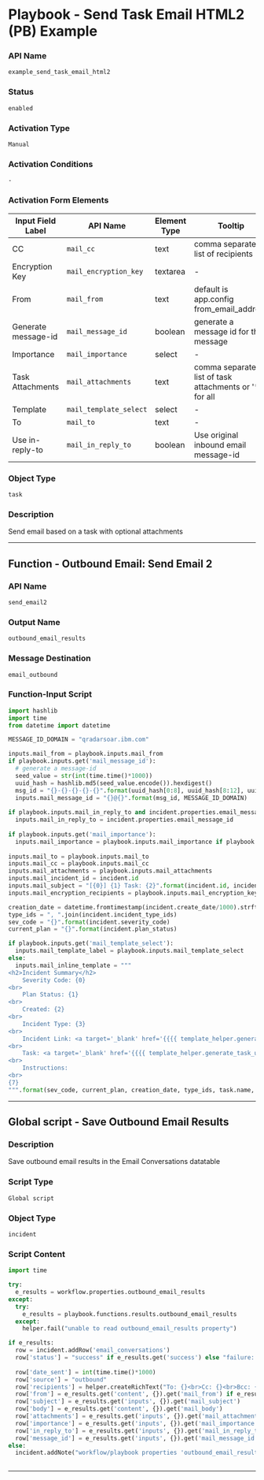 <!--
    DO NOT MANUALLY EDIT THIS FILE
    THIS FILE IS AUTOMATICALLY GENERATED WITH resilient-sdk codegen
    Generated with resilient-sdk v51.0.5.0.1475
-->

# Playbook - Send Task Email HTML2 (PB) Example

### API Name
`example_send_task_email_html2`

### Status
`enabled`

### Activation Type
`Manual`

### Activation Conditions
`-`

### Activation Form Elements
| Input Field Label | API Name | Element Type | Tooltip | Requirement |
| ----------------- | -------- | ------------ | ------- | ----------- |
| CC | `mail_cc` | text | comma separated list of recipients | Optional |
| Encryption Key | `mail_encryption_key` | textarea | - | Optional |
| From | `mail_from` | text | default is app.config from_email_address | Optional |
| Generate message-id | `mail_message_id` | boolean | generate a message id for this message | Optional |
| Importance | `mail_importance` | select | - | Optional |
| Task Attachments | `mail_attachments` | text | comma separated list of task attachments or '*' for all | Optional |
| Template | `mail_template_select` | select | - | Optional |
| To | `mail_to` | text | - | Always |
| Use in-reply-to | `mail_in_reply_to` | boolean | Use original inbound email message-id | Optional |

### Object Type
`task`

### Description
Send email based on a task with optional attachments


---
## Function - Outbound Email: Send Email 2

### API Name
`send_email2`

### Output Name
`outbound_email_results`

### Message Destination
`email_outbound`

### Function-Input Script
```python
import hashlib
import time
from datetime import datetime

MESSAGE_ID_DOMAIN = "qradarsoar.ibm.com"

inputs.mail_from = playbook.inputs.mail_from
if playbook.inputs.get('mail_message_id'):
  # generate a message-id
  seed_value = str(int(time.time()*1000))
  uuid_hash = hashlib.md5(seed_value.encode()).hexdigest()
  msg_id = "{}-{}-{}-{}-{}".format(uuid_hash[0:8], uuid_hash[8:12], uuid_hash[12:16], uuid_hash[16:20], uuid_hash[20:])
  inputs.mail_message_id = "{}@{}".format(msg_id, MESSAGE_ID_DOMAIN)
  
if playbook.inputs.mail_in_reply_to and incident.properties.email_message_id:
  inputs.mail_in_reply_to = incident.properties.email_message_id
  
if playbook.inputs.get('mail_importance'):
  inputs.mail_importance = playbook.inputs.mail_importance if playbook.inputs.mail_importance else None
  
inputs.mail_to = playbook.inputs.mail_to
inputs.mail_cc = playbook.inputs.mail_cc
inputs.mail_attachments = playbook.inputs.mail_attachments
inputs.mail_incident_id = incident.id
inputs.mail_subject = "[{0}] {1} Task: {2}".format(incident.id, incident.name, task.name)
inputs.mail_encryption_recipients = playbook.inputs.mail_encryption_key.content

creation_date = datetime.fromtimestamp(incident.create_date/1000).strftime("%Y-%m-%d %H:%M:%S")
type_ids = ", ".join(incident.incident_type_ids)
sev_code = "{}".format(incident.severity_code)
current_plan = "{}".format(incident.plan_status)

if playbook.inputs.get('mail_template_select'):
  inputs.mail_template_label = playbook.inputs.mail_template_select
else:
  inputs.mail_inline_template = """
<h2>Incident Summary</h2>
    Severity Code: {0}
<br>
    Plan Status: {1}
<br>
    Created: {2}
<br>
    Incident Type: {3}
<br>
    Incident Link: <a target='_blank' href='{{{{ template_helper.generate_incident_url({5}) }}}}'>{5}</a>
<br>
    Task: <a target='_blank' href='{{{{ template_helper.generate_task_url({5},{6}) }}}}'>{4}</a>
<br>
    Instructions: 
<br>
{7}
""".format(sev_code, current_plan, creation_date, type_ids, task.name, incident.id, task.id, task.instructions.get("content") if task.instructions else '-')

```

---

## Global script - Save Outbound Email Results

### Description
Save outbound email results in the Email Conversations datatable

### Script Type
`Global script`

### Object Type
`incident`

### Script Content
```python
import time

try:
  e_results = workflow.properties.outbound_email_results
except:
  try:
    e_results = playbook.functions.results.outbound_email_results
  except:
    helper.fail("unable to read outbound_email_results property")

if e_results:
  row = incident.addRow('email_conversations')
  row['status'] = "success" if e_results.get('success') else "failure: {}".format(e_results.get('reason'))
  
  row['date_sent'] = int(time.time()*1000)
  row['source'] = "outbound"
  row['recipients'] = helper.createRichText("To: {}<br>Cc: {}<br>Bcc: {}".format(e_results.get('inputs', {}).get('mail_to'), e_results.get('inputs', {}).get('mail_cc', ''), e_results.get('inputs', {}).get('mail_bcc', '')))
  row['from'] = e_results.get('content', {}).get('mail_from') if e_results.get('content', {}).get('mail_from') else e_results.get('inputs', {}).get('mail_from')
  row['subject'] = e_results.get('inputs', {}).get('mail_subject')
  row['body'] = e_results.get('content', {}).get('mail_body')
  row['attachments'] = e_results.get('inputs', {}).get('mail_attachments')
  row['importance'] = e_results.get('inputs', {}).get('mail_importance')
  row['in_reply_to'] = e_results.get('inputs', {}).get('mail_in_reply_to')
  row['message_id'] = e_results.get('inputs', {}).get('mail_message_id')
else:
  incident.addNote("workflow/playbook properties 'outbound_email_results' not found")
  
```

---

